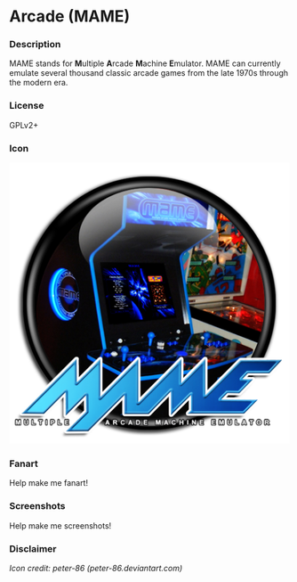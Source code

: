 # Arcade (MAME)

### Description

MAME stands for **M**ultiple **A**rcade **M**achine **E**mulator. MAME can currently emulate several thousand classic arcade games from the late 1970s through the modern era.

### License

GPLv2+

### Icon

![Arcade (MAME) icon](game.libretro.mame/resources/icon.png)

### Fanart

Help make me fanart!

### Screenshots

Help make me screenshots!

### Disclaimer

*Icon credit: peter-86 (peter-86.deviantart.com)*
